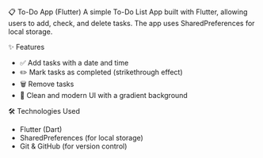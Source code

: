 📋 To-Do App (Flutter)
A simple To-Do List App built with Flutter, allowing users to add, check, and delete tasks. The app uses SharedPreferences for local storage.

✨ Features
- ✅ Add tasks with a date and time
- ✏️ Mark tasks as completed (strikethrough effect)
- 🗑️ Remove tasks
- 🎨 Clean and modern UI with a gradient background

🛠️ Technologies Used
- Flutter (Dart)
- SharedPreferences (for local storage)
- Git & GitHub (for version control)
